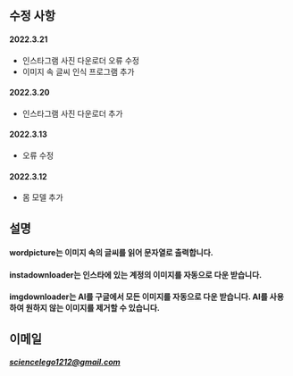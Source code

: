 ## 수정 사항
#### 2022.3.21
- 인스타그램 사진 다운로더 오류 수정
- 이미지 속 글씨 인식 프로그램 추가

#### 2022.3.20
- 인스타그램 사진 다운로더 추가

#### 2022.3.13
- 오류 수정

#### 2022.3.12
- 몸 모델 추가

## 설명
#### wordpicture는 이미지 속의 글씨를 읽어 문자열로 출력합니다.
#### instadownloader는 인스타에 있는 계정의 이미지를 자동으로 다운 받습니다.
#### imgdownloader는 AI를 구글에서 모든 이미지를 자동으로 다운 받습니다. AI를 사용하여 원하지 않는 이미지를 제거할 수 있습니다.

## 이메일
##### <sciencelego1212@gmail.com>